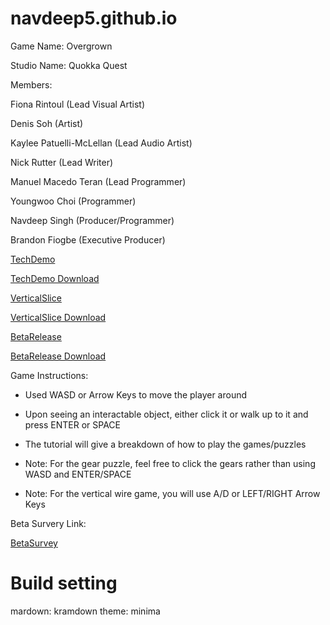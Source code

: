 # navdeep5.github.io

Game Name: Overgrown

Studio Name: Quokka Quest

Members:

Fiona Rintoul (Lead Visual Artist)

Denis Soh (Artist)

Kaylee Patuelli-McLellan (Lead Audio Artist)

Nick Rutter (Lead Writer)

Manuel Macedo Teran (Lead Programmer)

Youngwoo Choi (Programmer)

Navdeep Singh (Producer/Programmer)

Brandon Fiogbe (Executive Producer)


[TechDemo](/TechDemo/index.html)

[TechDemo Download](TechDemo.zip)



[VerticalSlice](/VerticalSlice/index.html)

[VerticalSlice Download](VerticalSlice.zip)



[BetaRelease](/BetaRelease/index.html)

[BetaRelease Download](BetaRelease.zip)



Game Instructions:

- Used WASD or Arrow Keys to move the player around

- Upon seeing an interactable object, either click it or walk up to it and press ENTER or SPACE

- The tutorial will give a breakdown of how to play the games/puzzles

- Note: For the gear puzzle, feel free to click the gears rather than using WASD and ENTER/SPACE

- Note: For the vertical wire game, you will use A/D or LEFT/RIGHT Arrow Keys


Beta Survery Link:

[BetaSurvey](https://docs.google.com/forms/d/1de95oXPXnI21PoQNagSGnB-GKWQymgYQLLJwqlu7xCI/viewform?edit_requested=true)

# Build setting
mardown: kramdown
theme: minima
